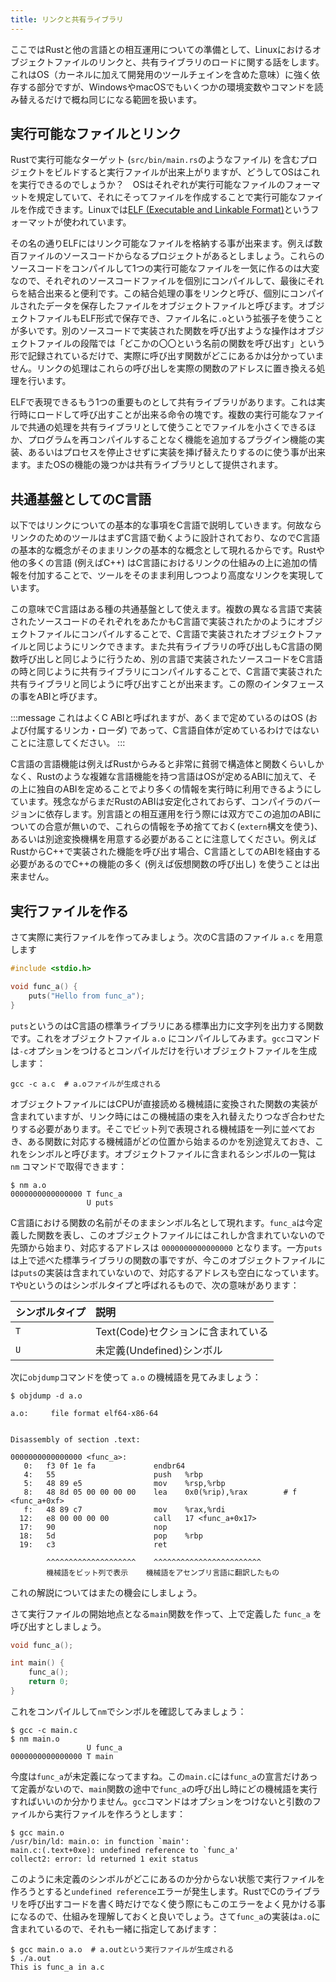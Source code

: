 ```yaml
---
title: リンクと共有ライブラリ
---
```


ここではRustと他の言語との相互運用についての準備として、Linuxにおけるオブジェクトファイルのリンクと、共有ライブラリのロードに関する話をします。これはOS（カーネルに加えて開発用のツールチェインを含めた意味）に強く依存する部分ですが、WindowsやmacOSでもいくつかの環境変数やコマンドを読み替えるだけで概ね同じになる範囲を扱います。

実行可能なファイルとリンク
-------------------------
Rustで実行可能なターゲット (`src/bin/main.rs`のようなファイル) を含むプロジェクトをビルドすると実行ファイルが出来上がりますが、どうしてOSはこれを実行できるのでしょうか？　OSはそれぞれが実行可能なファイルのフォーマットを規定していて、それにそってファイルを作成することで実行可能なファイルを作成できます。Linuxでは[ELF (Executable and Linkable Format)](https://ja.wikipedia.org/wiki/Executable_and_Linkable_Format)というフォーマットが使われています。

その名の通りELFにはリンク可能なファイルを格納する事が出来ます。例えば数百ファイルのソースコードからなるプロジェクトがあるとしましょう。これらのソースコードをコンパイルして1つの実行可能なファイルを一気に作るのは大変なので、それぞれのソースコードファイルを個別にコンパイルして、最後にそれらを結合出来ると便利です。この結合処理の事をリンクと呼び、個別にコンパイルされたデータを保存したファイルをオブジェクトファイルと呼びます。オブジェクトファイルもELF形式で保存でき、ファイル名に`.o`という拡張子を使うことが多いです。別のソースコードで実装された関数を呼び出すような操作はオブジェクトファイルの段階では「どこかの〇〇という名前の関数を呼び出す」という形で記録されているだけで、実際に呼び出す関数がどこにあるかは分かっていません。リンクの処理はこれらの呼び出しを実際の関数のアドレスに置き換える処理を行います。

ELFで表現できるもう1つの重要ものとして共有ライブラリがあります。これは実行時にロードして呼び出すことが出来る命令の塊です。複数の実行可能なファイルで共通の処理を共有ライブラリとして使うことでファイルを小さくできるほか、プログラムを再コンパイルすることなく機能を追加するプラグイン機能の実装、あるいはプロセスを停止させずに実装を挿げ替えたりするのに使う事が出来ます。またOSの機能の幾つかは共有ライブラリとして提供されます。

共通基盤としてのC言語
--------------------
以下ではリンクについての基本的な事項をC言語で説明していきます。何故ならリンクのためのツールはまずC言語で動くように設計されており、なのでC言語の基本的な概念がそのままリンクの基本的な概念として現れるからです。Rustや他の多くの言語 (例えばC++) はC言語におけるリンクの仕組みの上に追加の情報を付加することで、ツールをそのまま利用しつつより高度なリンクを実現しています。

この意味でC言語はある種の共通基盤として使えます。複数の異なる言語で実装されたソースコードのそれぞれをあたかもC言語で実装されたかのようにオブジェクトファイルにコンパイルすることで、C言語で実装されたオブジェクトファイルと同じようにリンクできます。また共有ライブラリの呼び出しもC言語の関数呼び出しと同じように行うため、別の言語で実装されたソースコードをC言語の時と同じように共有ライブラリにコンパイルすることで、C言語で実装された共有ライブラリと同じように呼び出すことが出来ます。この際のインタフェースの事をABIと呼びます。

:::message
これはよくC ABIと呼ばれますが、あくまで定めているのはOS (および付属するリンカ・ローダ) であって、C言語自体が定めているわけではないことに注意してください。
:::

C言語の言語機能は例えばRustからみると非常に貧弱で構造体と関数くらいしかなく、Rustのような複雑な言語機能を持つ言語はOSが定めるABIに加えて、その上に独自のABIを定めることでより多くの情報を実行時に利用できるようにしています。残念ながらまだRustのABIは安定化されておらず、コンパイラのバージョンに依存します。別言語との相互運用を行う際には双方でこの追加のABIについての合意が無いので、これらの情報を予め捨てておく(`extern`構文を使う)、あるいは別途変換機構を用意する必要があることに注意してください。例えばRustからC++で実装された機能を呼び出す場合、C言語としてのABIを経由する必要があるのでC++の機能の多く (例えば仮想関数の呼び出し) を使うことは出来ません。

実行ファイルを作る
-----------------
さて実際に実行ファイルを作ってみましょう。次のC言語のファイル `a.c` を用意します

```c:a.c
#include <stdio.h>

void func_a() {
    puts("Hello from func_a");
}
```

`puts`というのはC言語の標準ライブラリにある標準出力に文字列を出力する関数です。これをオブジェクトファイル `a.o` にコンパイルしてみます。`gcc`コマンドは`-c`オプションをつけるとコンパイルだけを行いオブジェクトファイルを生成します：

```shell
gcc -c a.c  # a.oファイルが生成される
```

オブジェクトファイルにはCPUが直接読める機械語に変換された関数の実装が含まれていますが、リンク時にはこの機械語の束を入れ替えたりつなぎ合わせたりする必要があります。そこでビット列で表現される機械語を一列に並べておき、ある関数に対応する機械語がどの位置から始まるのかを別途覚えておき、これをシンボルと呼びます。オブジェクトファイルに含まれるシンボルの一覧は `nm` コマンドで取得できます：

```text
$ nm a.o
0000000000000000 T func_a
                 U puts
```

C言語における関数の名前がそのままシンボル名として現れます。`func_a`は今定義した関数を表し、このオブジェクトファイルにはこれしか含まれていないので先頭から始まり、対応するアドレスは `0000000000000000` となります。一方`puts`は上で述べた標準ライブラリの関数の事ですが、今このオブジェクトファイルには`puts`の実装は含まれていないので、対応するアドレスも空白になっています。`T`や`U`というのはシンボルタイプと呼ばれるもので、次の意味があります：

|シンボルタイプ | 説明 |
|:-------------|:-----|
|`T` | Text(Code)セクションに含まれている |
|`U` | 未定義(Undefined)シンボル |

次に`objdump`コマンドを使って `a.o` の機械語を見てみましょう：

```text
$ objdump -d a.o

a.o:     file format elf64-x86-64


Disassembly of section .text:

0000000000000000 <func_a>:
   0:   f3 0f 1e fa             endbr64
   4:   55                      push   %rbp
   5:   48 89 e5                mov    %rsp,%rbp
   8:   48 8d 05 00 00 00 00    lea    0x0(%rip),%rax        # f <func_a+0xf>
   f:   48 89 c7                mov    %rax,%rdi
  12:   e8 00 00 00 00          call   17 <func_a+0x17>
  17:   90                      nop
  18:   5d                      pop    %rbp
  19:   c3                      ret

        ^^^^^^^^^^^^^^^^^^^^    ^^^^^^^^^^^^^^^^^^^^^^^^
        機械語をビット列で表示    機械語をアセンブリ言語に翻訳したもの
```

これの解説についてはまたの機会にしましょう。


さて実行ファイルの開始地点となる`main`関数を作って、上で定義した `func_a` を呼び出すとしましょう。

```c:main.c
void func_a();

int main() {
    func_a();
    return 0;
}
```

これをコンパイルして`nm`でシンボルを確認してみましょう：

```text
$ gcc -c main.c
$ nm main.o
                 U func_a
0000000000000000 T main
```

今度は`func_a`が未定義になってますね。この`main.c`には`func_a`の宣言だけあって定義がないので、`main`関数の途中で`func_a`の呼び出し時にどの機械語を実行すればいいのか分かりません。`gcc`コマンドはオプションをつけないと引数のファイルから実行ファイルを作ろうとします：

```text
$ gcc main.o
/usr/bin/ld: main.o: in function `main':
main.c:(.text+0xe): undefined reference to `func_a'
collect2: error: ld returned 1 exit status
```

このように未定義のシンボルがどこにあるのか分からない状態で実行ファイルを作ろうとすると`undefined reference`エラーが発生します。RustでCのライブラリを呼び出すコードを書く時だけでなく使う際にもこのエラーをよく見かける事になるので、仕組みを理解しておくと良いでしょう。さて`func_a`の実装は`a.o`に含まれているので、それも一緒に指定してあげます：

```text
$ gcc main.o a.o  # a.outという実行ファイルが生成される
$ ./a.out
This is func_a in a.c
```

